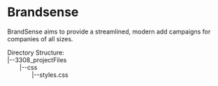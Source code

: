 # Brandsense

BrandSense aims to provide a streamlined, modern add campaigns for companies of all sizes.

Directory Structure:     
|--3308_projectFiles   
&emsp;&emsp;|--css  
&emsp;&emsp;&emsp;&emsp;|--styles.css  

  

  
